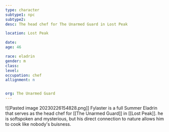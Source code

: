 ```yaml
---
type: character
subtype1: npc
subtype2:
desc: The head chef for The Unarmed Guard in Lost Peak

location: Lost Peak

date:
age: 46

race: eladrin
gender: m
class:
level:
occupation: chef
allignment: n


org: The Unarmed Guard
---
```

![[Pasted image 20230226154828.png]]
Fylaster is a full Summer Eladrin that serves as the head chef for [[The Unarmed Guard]] in [[Lost Peak]]. he is softspoken and mysterious, but his direct connection to nature allows him to cook like nobody's buisness.